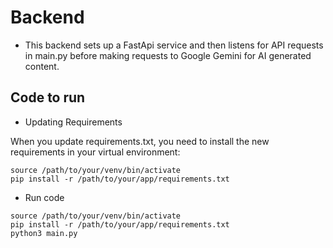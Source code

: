 # Backend

- This backend sets up a FastApi service and then listens for API requests in main.py before making requests to Google Gemini for AI generated content.

## Code to run

- Updating Requirements

When you update requirements.txt, you need to install the new requirements in your virtual environment:

```
source /path/to/your/venv/bin/activate
pip install -r /path/to/your/app/requirements.txt
```

- Run code

```
source /path/to/your/venv/bin/activate
pip install -r /path/to/your/app/requirements.txt
python3 main.py
```
